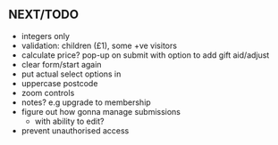 NEXT/TODO
-
- integers only
- validation: children (£1), some +ve visitors
- calculate price? pop-up on submit with option to add gift aid/adjust
- clear form/start again
- put actual select options in
- uppercase postcode
- zoom controls
- notes? e.g upgrade to membership
- figure out how gonna manage submissions
  - with ability to edit?
- prevent unauthorised access

